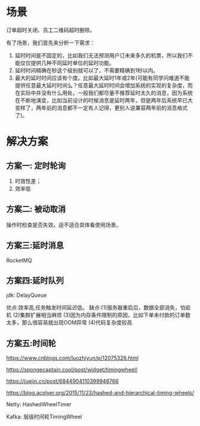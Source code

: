 # 场景

订单超时关闭、员工二维码超时删除。

有了场景，我们首先来分析一下需求：

1. 延时时间是不固定的，比如我们无法预测用户订未来多久的机票，所以我们不能仅仅提供几种不同延时单位的延时功能。
2. 延时时间精确在秒这个级别就可以了，不需要精确到1秒以内。
3. 最大的延时时间应该有个度。比如最大延时1年或2年(可能有同学问难道不能提供任意最大延时时间么？任意最大延时时间会增加系统的实现的复杂度，而在实际中并没有什么用处，一般我们都尽量不推荐延时太久的消息，因为系统在不断地演变，比如当前设计的时候消息是延时两年，但是两年后系统早已大变样了，两年前的消息都不一定有人记得，更别人说兼容两年前的消息格式了)。

# 解决方案

## 方案一: 定时轮询

1. 时效性差；
2. 效率低

## 方案二: 被动取消

操作时检查是否失效。适不适合具体看使用场景。

## 方案三:延时消息

RocketMQ

## 方案四:延时队列

jdk: DelayQueue

优点:效率高,任务触发时间延迟低。
缺点:(1)服务器重启后，数据全部消失，怕宕机
     (2)集群扩展相当麻烦
     (3)因为内存条件限制的原因，比如下单未付款的订单数太多，那么很容易就出现OOM异常
     (4)代码复杂度较高

## 方案五:时间轮

https://www.cnblogs.com/luozhiyun/p/12075326.html

https://spongecaptain.cool/post/widget/timingwheel/

https://juejin.cn/post/6844904110399946766

https://blog.acolyer.org/2015/11/23/hashed-and-hierarchical-timing-wheels/

Netty: HashedWheelTimer

Kafka: 层级时间轮TimingWheel

